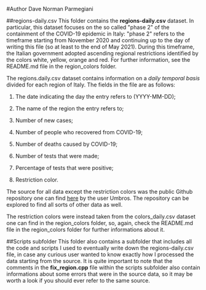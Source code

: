 #Author
Dave Norman Parmegiani

##regions-daily.csv
This folder contains the **regions-daily.csv** dataset. In particular, this dataset focuses on the so called "phase 2" of the containment of the COVID-19 epidemic in Italy: "phase 2" refers to the timeframe starting from November 2020 and continuing up to the day of writing this file (so at least to the end of May 2021). During this timeframe, the Italian government adopted ascending regional restrictions identified by the colors white, yellow, orange and red. For further information, see the README.md file in the region_colors folder.

The regions.daily.csv dataset contains information on a _daily temporal basis_ divided for each region of Italy. The fields in the file are as follows:

1. The date indicating the day the entry refers to (YYYY-MM-DD);

2. The name of the region the entry refers to;

3. Number of new cases;

4. Number of people who recovered from COVID-19;

5. Number of deaths caused by COVID-19;

6. Number of tests that were made;

7. Percentage of tests that were positive;

8. Restriction color.

The source for all data except the restriction colors was the public Github repository one can find [here](https://github.com/pcm-dpc/COVID-19/tree/master/dati-regioni) by the user Umbros. The repository can be explored to find all sorts of other data as well.

The restriction colors were instead taken from the colors\_daily.csv dataset one can find in the region\_colors folder, so, again, check the README.md file in the region\_colors folder for further informations about it.

##Scripts subfolder
This folder also contains a subfolder that includes all the code and scripts I used to eventually write down the regions-daily.csv file, in case any curious user wanted to know exactly how I processed the data starting from the source. It is quite important to note that the comments in the **fix_region.cpp** file within the scripts subfolder also contain informations about some errors that were in the source data, so it may be worth a look if you should ever refer to the same source.
